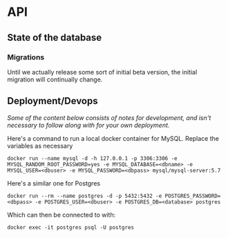 # API

## State of the database

### Migrations

Until we actually release some sort of initial beta version, the initial
migration will continually change.

## Deployment/Devops

*Some of the content below consists of notes for development, and isn't
necessary to follow along with for your own deployment.*

Here's a command to run a local docker container for MySQL. Replace the
variables as necessary

`docker run --name mysql -d -h 127.0.0.1 -p 3306:3306 -e MYSQL_RANDOM_ROOT_PASSWORD=yes -e MYSQL_DATABASE=<dbname> -e MYSQL_USER=<dbuser> -e MYSQL_PASSWORD=<dbpass> mysql/mysql-server:5.7`

Here's a similar one for Postgres

`docker run --rm --name postgres -d -p 5432:5432 -e POSTGRES_PASSWORD=<dbpass> -e POSTGRES_USER=<dbuser> -e POSTGRES_DB=<database> postgres`

Which can then be connected to with:

`docker exec -it postgres psql -U postgres`